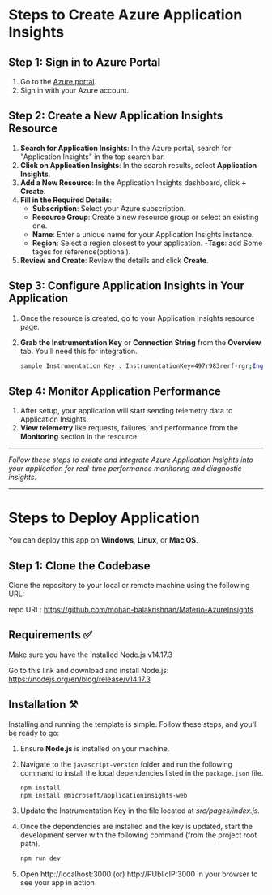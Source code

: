 # Steps to Create Azure Application Insights

## Step 1: Sign in to Azure Portal
1. Go to the [Azure portal](https://portal.azure.com/).
2. Sign in with your Azure account.

## Step 2: Create a New Application Insights Resource
1. **Search for Application Insights**: In the Azure portal, search for "Application Insights" in the top search bar.
2. **Click on Application Insights**: In the search results, select **Application Insights**.
3. **Add a New Resource**: In the Application Insights dashboard, click **+ Create**.
4. **Fill in the Required Details**:
   - **Subscription**: Select your Azure subscription.
   - **Resource Group**: Create a new resource group or select an existing one.
   - **Name**: Enter a unique name for your Application Insights instance.
   - **Region**: Select a region closest to your application.
   -**Tags**: add Some tages for reference(optional).
5. **Review and Create**: Review the details and click **Create**.

## Step 3: Configure Application Insights in Your Application
1. Once the resource is created, go to your Application Insights resource page.
2. **Grab the Instrumentation Key** or **Connection String** from the **Overview** tab. You'll need this for integration.

    ```bash
    sample Instrumentation Key : InstrumentationKey=497r983rerf-rgr;IngestionEndpoint=https://centralindia-0.in.applicationinsights.azure.com/;LiveEndpoint=https://centralindia.livediagnostics.monitor.azure.com/;ApplicationId=trhyth-fret-f-fddf-fd'
    ```

## Step 4: Monitor Application Performance
1. After setup, your application will start sending telemetry data to Application Insights.
2. **View telemetry** like requests, failures, and performance from the **Monitoring** section in the resource.

---

*Follow these steps to create and integrate Azure Application Insights into your application for real-time performance monitoring and diagnostic insights.*

---

# Steps to Deploy Application

You can deploy this app on **Windows**, **Linux**, or **Mac OS**.

## Step 1: Clone the Codebase

Clone the repository to your local or remote machine using the following URL:

repo URL: https://github.com/mohan-balakrishnan/Materio-AzureInsights

## Requirements ✅

Make sure you have the  installed Node.js v14.17.3

Go to this link and download and install Node.js: https://nodejs.org/en/blog/release/v14.17.3

## Installation ⚒️

Installing and running the template is simple. Follow these steps, and you'll be ready to go:

1. Ensure **Node.js** is installed on your machine.
2. Navigate to the `javascript-version` folder and run the following command to install the local dependencies listed in the `package.json` file.

   ```bash
   npm install
   npm install @microsoft/applicationinsights-web
   ```
3. Update the Instrumentation Key in the file located at *src/pages/index.js.*
4. Once the dependencies are installed and the key is updated, start the development server with the following command (from the project root path).

   ```bash
   npm run dev
   ```

5. Open http://localhost:3000 (or) http://PUblicIP:3000 in your browser to see your app in action 